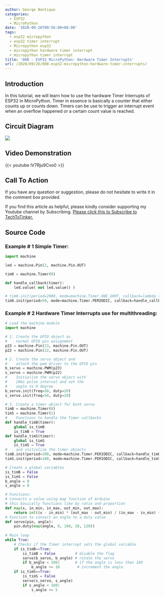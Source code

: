 ```yaml
---
author: George Bantique
categories:
  - ESP32
  - MicroPython
date: '2020-09-26T09:56:00+08:00'
tags:
  - esp32 micropython
  - esp32 timer interrupt
  - Micropython esp32
  - micropython hardware timer interrupt
  - micropython timer interrupt
title: '008 - ESP32 MicroPython: Hardware Timer Interrupts'
url: /2020/09/26/008-esp32-micropython-hardware-timer-interrupts/
---
```


## **Introduction**

In this tutorial, we will learn how to use the hardware Timer Interrupts of ESP32 in MicroPython. Timer in essence is basically a counter that either counts up or counts down. Timers can be use to trigger an interrupt event when an overflow happened or a certain count value is reached.

## **Circuit Diagram**

![](/images/MP_008_servo.png)

## **Video Demonstration**

{{< youtube lV7Rju9Cvo0 >}}

## **Call To Action**

If you have any question or suggestion, please do not hesitate to write it in the comment box provided.

If you find this article as helpful, please kindly consider supporting my Youtube channel by Subscribing. [Please click this to Subscribe to TechToTinker.](https://www.youtube.com/c/TechToTinker?sub_confirmation=1)

## **Source Code**

### **Example # 1 Simple Timer:**

```py { lineNos="true" wrap="true" }
import machine

led = machine.Pin(2, machine.Pin.OUT)

tim0 = machine.Timer(0)

def handle_callback(timer):
    led.value( not led.value() )

# tim0.init(period=2000, mode=machine.Timer.ONE_SHOT, callback=lambda t: led.value(not led.value()))
tim0.init(period=50, mode=machine.Timer.PERIODIC, callback=handle_callback)

```

### **Example # 2 Hardware Timer Interrupts use for multithreading:**

```py { lineNos="true" wrap="true" }
# Load the machine module
import machine

# 1. Create the GPIO object as
#    normal GPIO pin assignment 
p23 = machine.Pin(23, machine.Pin.OUT)
p22 = machine.Pin(22, machine.Pin.OUT)

# 2. Create the servo object and
#    attach the pwm driver to the GPIO pin
b_servo = machine.PWM(p23)
s_servo = machine.PWM(p22)
#    Initialize the servo object with
#    20ms pulse interval and set the
#    angle to 0 degree
b_servo.init(freq=50, duty=20)
s_servo.init(freq=50, duty=20)

# 3. Create a timer object for both servo
timB = machine.Timer(0)
timS = machine.Timer(1)
#    Functions to handle the Timer callbacks
def handle_timB(timer):
    global is_timB
    is_timB = True
def handle_timS(timer):
    global is_timS
    is_timS = True
#    and initialize the timer objects
timB.init(period=200, mode=machine.Timer.PERIODIC, callback=handle_timB)
timS.init(period=100, mode=machine.Timer.PERIODIC, callback=handle_timS)

# Create a global variables
is_timB = False
is_timS = False
b_angle = 0
s_angle = 0

# Functions:
# Converts a value using map function of Arduino
# this basically functions like by ratio and proportion
def map(x, in_min, in_max, out_min, out_max):
    return int((x - in_min) * (out_max - out_min) / (in_max - in_min) + out_min)
# Function to convert an angle to a duty value
def servo(pin, angle):
    pin.duty(map(angle, 0, 180, 20, 120))
    
# Main loop
while True:
    # Checks if the Timer interrupt sets the global variable
    if is_timB==True:
        is_timB = False         # disable the flag
        servo(b_servo, b_angle) # rotate the servo
        if b_angle < 180:       # if the angle is less than 180 
            b_angle += 10        # increment the angle
    if is_timS==True:
        is_timS = False
        servo(s_servo, s_angle)
        if s_angle < 180:
            s_angle += 5

```

